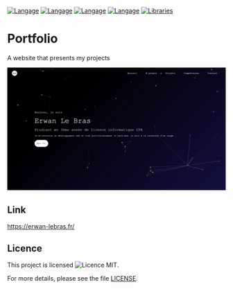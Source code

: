 [![Langage](https://img.shields.io/badge/Langage-HTML-orange.svg)](https://developer.mozilla.org/en-US/docs/Web/HTML)
[![Langage](https://img.shields.io/badge/Langage-CSS-blue.svg)](https://developer.mozilla.org/fr/docs/Web/CSS/Reference)
[![Langage](https://img.shields.io/badge/Langage-Javascript-yellow.svg)](https://developer.mozilla.org/en-US/docs/Web/HTML)
[![Langage](https://img.shields.io/badge/Langage-Json-gray.svg)](https://www.json.org/json-en.html)
[![Libraries](https://img.shields.io/badge/Library-Particles.js-blueviolet.svg)](https://github.com/VincentGarreau/particles.js)

# Portfolio
A website that presents my projects

![padlet_demo](media/demo/portfolio_img.webp)

## Link

https://erwan-lebras.fr/

## Licence

This project is licensed ![Licence MIT](https://img.shields.io/badge/Licence-MIT-blue.svg).

For more details, please see the file [LICENSE](LICENSE.md).
